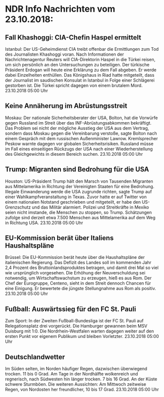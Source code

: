 # NDR Info Nachrichten vom 23.10.2018:


## Fall Khashoggi: CIA-Chefin Haspel ermittelt
Istanbul: Der US-Geheimdienst CIA treibt offenbar die Ermittlungen zum Tod des Journalisten Khashoggi voran. Nach Informationen der Nachrichtenagentur Reuters will CIA-Direktorin Haspel in die Türkei reisen, um sich persönlich an den Untersuchungen zu beteiligen. Der türkische Präsident Erdogan will heute eine Erklärung zu dem Fall abgeben. Er werde dabei Einzelheiten enthüllen. Das Königshaus in Riad hatte mitgeteilt, dass der Journalist im saudischen Konsulat in Istanbul in Folge einer Schlägerei gestorben ist. Die Türkei spricht dagegen von einem brutalem Mord. 23.10.2018 05:00 Uhr 

## Keine Annäherung im Abrüstungsstreit
Moskau: Der nationale Sicherheitsberater der USA, Bolton, hat die Vorwürfe gegen Russland im Streit über das INF-Abrüstungsabkommen bekräftigt. Das Problem sei nicht der mögliche Ausstieg der USA aus dem Vertrag, sondern dass Moskau gegen die Vereinbarung verstoße, sagte Bolton nach einem Gespräch mit dem russischen Außenminister Lawrow. Kremlsprecher Peskow warnte dagegen vor globalen Sicherheitsrisiken. Russland müsse im Fall eines einseitigen Rückzugs der USA nach einer Wiederherstellung des Gleichgewichts in diesem Bereich suchen. 23.10.2018 05:00 Uhr 

## Trump: Migranten sind Bedrohung für die USA
Houston: US-Präsident Trump hält den Marsch von Tausenden Migranten aus Mittelamerika in Richtung der Vereinigten Staaten für eine Bedrohung. Illegale Einwanderung werde die USA zugrunde richten, sagte Trump auf einer Wahlkampfveranstaltung in Texas. Zuvor hatte er auf Twitter von einem nationalen Notstand geschrieben und mitgeteilt, er habe den US-Grenzschutz und das Militär alarmiert. Polizei und Streitkräfte in Mexiko seien nicht imstande, die Menschen zu stoppen, so Trump. Schätzungen zufolge sind derzeit etwa 7.500 Menschen aus Mittelamerika auf dem Weg in Richtung USA. 23.10.2018 05:00 Uhr 

## EU-Kommission berät über Italiens Haushaltspläne
Brüssel: Die EU-Kommission berät heute über die Haushaltspläne der italienischen Regierung. Das Defizit des Landes soll im kommenden Jahr 2,4 Prozent des Bruttoinlandsproduktes betragen, und damit drei Mal so viel wie ursprünglich vorgesehen. Die Erhöhung der Neuverschuldung sei notwendig, um Wirtschaftswachstum zu erzeugen, hieß es aus Rom. Der Chef der Eurogruppe, Centeno, sieht in dem Streit dennoch Chancen für eine Einigung. Er bewertete die jüngste Stellungnahme aus Rom als positiv. 23.10.2018 05:00 Uhr 

## Fußball: Auswärtssieg für den FC St. Pauli
Zum Sport: In der Zweiten Fußball-Bundesliga ist der FC St. Pauli auf Relegationsplatz drei vorgerückt. Die Hamburger gewannen beim MSV Duisburg mit 1:0. Die Nordrhein-Westfalen warten dagegen weiter auf den ersten Punkt vor eigenem Publikum und bleiben Vorletzter. 23.10.2018 05:00 Uhr 

## Deutschlandwetter
Im Süden selten, im Norden häufiger Regen, dazwischen überwiegend trocken. 11 bis 0 Grad. Am Tage in der Nordhälfte wolkenreich und regnerisch, nach Südwesten hin länger trocken. 7 bis 16 Grad. An der Küste schwere Sturmböen. Die weiteren Aussichten: Am Mittwoch zeitweise Regen, von Nordosten her freundlicher, 10 bis 17 Grad. 23.10.2018 05:00 Uhr 
